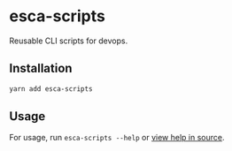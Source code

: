 # esca-scripts

Reusable CLI scripts for devops.

## Installation

```bash
yarn add esca-scripts
```

## Usage

For usage, run `esca-scripts --help` or [view help in source](https://github.com/escaladesports/esca-scripts/blob/master/src/help.js).